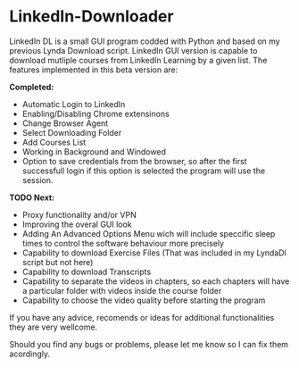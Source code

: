 # LinkedIn-Downloader
LinkedIn DL  is a small GUI program codded with Python and based on my previous Lynda Download script.
LinkedIn GUI version is capable to download mutliple courses from LinkedIn Learning by a given list. The features implemented in this beta version are:

<b>Completed:</b>
- Automatic Login to LinkedIn
- Enabling/Disabling Chrome extensinons 
- Change Browser Agent
- Select Downloading Folder
- Add Courses List
- Working in Background and Windowed
- Option to save credentials from the browser, so after the first successfull login if this option is selected the program will use the session.

<b>TODO Next:</b>
 - Proxy functionality and/or VPN
 - Improving the overal GUI look
 - Adding An Advanced Options Menu wich will include speccific sleep times to control the software behaviour more precisely
 - Capability to download Exercise Files (That was included in my LyndaDl script but not here)
 - Capability to download Transcripts 
 - Capability to separate the videos in chapters, so each chapters will have a particular folder with videos inside the course folder
 - Capability to choose the video quality before starting the program
 
 If you have any advice, recomends or ideas for additional functionalities they are very wellcome. 
 
 Should you find any bugs or problems, please let me know so I can fix them acordingly. 

